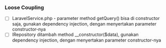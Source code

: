 ### Loose Coupling

- [ ] LaravelService.php - parameter method getQuery() bisa di constructor saja, gunakan dependency injection, dengan menyertakan parameter constructor-nya
- [ ] IRepository ditambah method __constructor($data), gunakan dependency injection, dengan menyertakan parameter constructor-nya